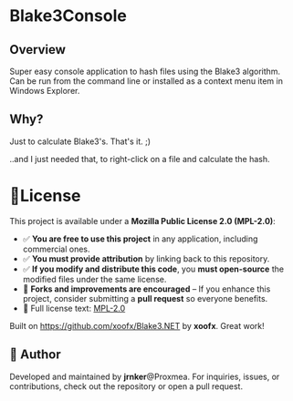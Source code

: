 ﻿
# Blake3Console

## Overview
Super easy console application to hash files using the Blake3 algorithm.
Can be run from the command line or installed as a context menu item in Windows Explorer.

## Why?
Just to calculate Blake3's. That's it. ;)

..and I just needed that, to right-click on a file and calculate the hash.

# 📜License 
This project is available under a **Mozilla Public License 2.0 (MPL-2.0)**:  
 
  - ✅ **You are free to use this project** in any application, including commercial ones.
  - ✅ **You must provide attribution** by linking back to this repository.
  - ✅ **If you modify and distribute this code**, you **must open-source** the modified files under the same license.
  - 🔄 **Forks and improvements are encouraged** – If you enhance this project, consider submitting a **pull request** so everyone benefits.  
  - 📖 Full license text: [MPL-2.0](https://choosealicense.com/licenses/mpl-2.0/)
	
Built on https://github.com/xoofx/Blake3.NET by **xoofx**. Great work!

## 📢 Author
Developed and maintained by **jrnker**@Proxmea. For inquiries, issues, or contributions, check out the repository or open a pull request.  
